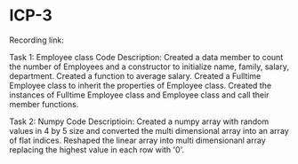 # ICP-3

Recording link: 

Task 1: Employee class
Code Description: Created a data member to count the number of Employees and a constructor to initialize name, family, salary, department. Created a function to average salary. Created a Fulltime Employee class to inherit the properties of Employee class. Created the instances of Fulltime Employee class and Employee class and call their member functions.

Task 2: Numpy
Code Descriptioin: Created a numpy array with random values in 4 by 5 size and converted the multi dimensional array into an array of flat indices. Reshaped the linear array into multi dimensionanl array replacing the highest value in each row with '0'.
